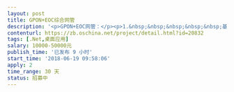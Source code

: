 ```yaml
---                
layout: post       
title: GPON+EOC综合网管           
description: '<p>GPON+EOC网管：</p><p>1.&nbsp;&nbsp;&nbsp;&nbsp;&nbsp;基于SNMP+OAM方式。</p><p>2.&nbsp;&nbsp;&nbsp;&nbsp;&nbsp;一套网管能够综合管理OLT、ONU、EOC局端、EOC终端等设备类型。&nbsp;&nbsp;</p><p>3.&nbsp;&nbsp;&nbsp;&nbsp;&nbsp;能基于拓扑图的方式实时管理设备。</p><p>4.&nbsp;&nbsp;&nbsp;&nbsp;&nbsp;能够自动发现设备同时自动扫描设备资源。&nbsp;&nbsp;</p><p>5.&nbsp;&nbsp;&nbsp;&nbsp;&nbsp;能够对设备配置、性能、安全和故障等方面的管理、监控和维护。&nbsp;</p><p>6.&nbsp;&nbsp;&nbsp;&nbsp;&nbsp;对故障告警能及时发现和通知。&nbsp;</p>'     
contenturl: https://zb.oschina.net/project/detail.html?id=20832      
tags: [.Net,桌面应用]            
salary: 10000-50000元          
publish_time: '已发布 9 小时'         
start_time: '2018-06-19 09:58:06'           
apply: 2                   
time_range: 30 天              
status: 招募中                  
---                 
```


